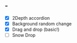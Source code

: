 ## -

- [x] 2Depth accordion
- [x] Background random change
- [x] Drag and drop (basic!)
- [ ] Snow Drop